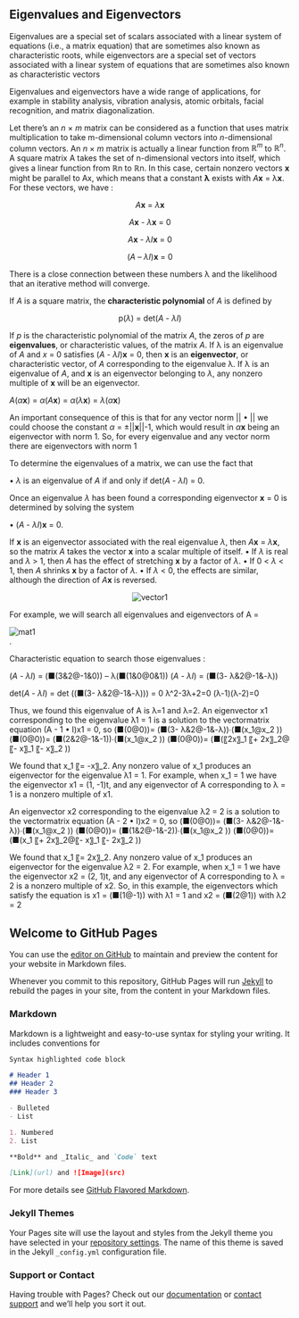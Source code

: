 ## Eigenvalues and Eigenvectors

Eigenvalues are a special set of scalars associated with a linear system of equations (i.e., a matrix equation) that are sometimes also known as characteristic roots, while eigenvectors are a special set of vectors associated with a linear system of equations that are sometimes also known as characteristic vectors

Eigenvalues and eigenvectors have a wide range of applications, for example in stability analysis, vibration analysis, atomic orbitals, facial recognition, and matrix diagonalization. 

Let there’s an _n_ × _m_ matrix can be considered as a function that uses matrix multiplication to take m-dimensional column vectors into _n_-dimensional column vectors. An _n_ × _m_ matrix is actually a linear function from _ℝ<sup>m</sup>_ to _ℝ<sup>n</sup>_. A square matrix A takes the set of n-dimensional vectors into itself, which gives a linear function from ℝn to ℝn. In this case, certain nonzero vectors **x** might be parallel to Ax, which means that a constant **λ** exists with _A_**x** = λ**x**. For these vectors, we have :

<p align="center"><i>A</i><b>x</b> = <i>λ</i><b>x</b></p>
<p align="center"><i>A</i><b>x</b> - <i>λ</i><b>x</b> = 0</p>
<p align="center"><i>A</i><b>x</b> - <i>λI</i><b>x</b> = 0</p>
<p align="center">(<i>A</i> – <i>λI</i>)<b>x</b> = 0</p>

There is a close connection between these numbers λ and the likelihood that an iterative method will converge.

If _A_ is a square matrix, the **characteristic polynomial** of _A_ is defined by
<p align="center">p(<i>λ</i>) = det(<i>A</i> - <i>λI</i>)</p>

If <i>p</i> is the characteristic polynomial of the matrix <i>A</i>, the zeros of <i>p</i> are **eigenvalues**,
or characteristic values, of the matrix <i>A</i>. If λ is an eigenvalue of _A_ and _x_ = 0 satisfies
(_A_ - _λI_)**x** = 0, then **x** is an **eigenvector**, or characteristic vector, of _A_ corresponding to the eigenvalue λ. If λ is an eigenvalue of _A_, and **x** is an eigenvector belonging to _λ_, any nonzero multiple of **x** will be an eigenvector.

<i>A</i>(<i>α</i><b>x</b>) = <i>α</i>(<i>A</i><b>x</b>) = <i>α</i>(<i>λ</i><b>x</b>) = <i>λ</i>(<i>α</i><b>x</b>)

An important consequence of this is that for any vector norm || • || we could choose the
constant _α_ = ±||**x**||-1, which would result in _α_**x** being an eigenvector with norm 1. So, for every eigenvalue and any vector norm there are eigenvectors with norm 1

To determine the eigenvalues of a matrix, we can use the fact that

• _λ_ is an eigenvalue of _A_ if and only if det(_A_ - _λI_) = 0.

Once an eigenvalue _λ_ has been found a corresponding eigenvector **x** = 0 is determined by solving the system

• (_A_ - _λI_)**x** = 0.

If **x** is an eigenvector associated with the real eigenvalue _λ_, then _A_**x** = _λ_**x**, so the matrix _A_ takes the vector **x** into a scalar multiple of itself.
• If _λ_ is real and _λ_ > 1, then _A_ has the effect of stretching **x** by a factor of _λ_.
• If 0 < _λ_ < 1, then _A_ shrinks **x** by a factor of _λ_.
• If _λ_ < 0, the effects are similar, although the direction of _A_**x** is reversed.

<div style="text-align:center"><img src ="https://github.com/handikao29/handikao29.github.io/blob/master/image/vector1.png" alt ="vector1" /></div>

For example, we will search all eigenvalues and eigenvectors of A = <div><img src ="https://github.com/handikao29/handikao29.github.io/blob/master/image/mat1.png" alt ="mat1" /></div>.

Characteristic equation to search those eigenvalues :

(_A_ - _λI_) = (■(3&2@-1&0)) – λ(■(1&0@0&1))
(_A_ - _λI_) = (■(3- λ&2@-1&-λ))

det(_A_ - _λI_) = det ((■(3- λ&2@-1&-λ))) = 0
λ^2-3λ+2=0
(λ-1)(λ-2)=0

Thus, we found this eigenvalue of A is λ=1 and λ=2.
An eigenvector x1 corresponding to the eigenvalue λ1 = 1 is a solution to the vectormatrix equation (A - 1 • I)x1 = 0, so
(■(0@0))= (■(3- λ&2@-1&-λ))∙(■(x_1@x_2 ))
(■(0@0))= (■(2&2@-1&-1))∙(■(x_1@x_2 ))
(■(0@0))= (■(〖2x〗_1 〖+ 2x〗_2@〖- x〗_1 〖- x〗_2 ))

We found that x_1 〖= -x〗_2. Any nonzero value of x_1 produces an eigenvector for the eigenvalue λ1 = 1. For
example, when x_1 = 1 we have the eigenvector x1 = (1, -1)t, and any eigenvector of A corresponding to λ = 1 is a nonzero multiple of x1.

An eigenvector x2 corresponding to the eigenvalue λ2 = 2 is a solution to the vectormatrix equation (A - 2 • I)x2 = 0, so
(■(0@0))= (■(3- λ&2@-1&-λ))∙(■(x_1@x_2 ))
(■(0@0))= (■(1&2@-1&-2))∙(■(x_1@x_2 ))
(■(0@0))= (■(x_1 〖+ 2x〗_2@〖- x〗_1 〖- 2x〗_2 ))

We found that x_1 〖= 2x〗_2. Any nonzero value of x_1 produces an eigenvector for the eigenvalue λ2 = 2. For
example, when x_1 = 1 we have the eigenvector x2 = (2, 1)t, and any eigenvector of A corresponding to λ = 2 is a nonzero multiple of x2.
So, in this example, the eigenvectors which satisfy the equation is x1 = (■(1@-1)) with λ1 = 1 and x2 = (■(2@1)) with λ2 = 2

## Welcome to GitHub Pages

You can use the [editor on GitHub](https://github.com/handikao29/handikao29.github.io/edit/master/README.md) to maintain and preview the content for your website in Markdown files.

Whenever you commit to this repository, GitHub Pages will run [Jekyll](https://jekyllrb.com/) to rebuild the pages in your site, from the content in your Markdown files.

### Markdown

Markdown is a lightweight and easy-to-use syntax for styling your writing. It includes conventions for

```markdown
Syntax highlighted code block

# Header 1
## Header 2
### Header 3

- Bulleted
- List

1. Numbered
2. List

**Bold** and _Italic_ and `Code` text

[Link](url) and ![Image](src)
```

For more details see [GitHub Flavored Markdown](https://guides.github.com/features/mastering-markdown/).

### Jekyll Themes

Your Pages site will use the layout and styles from the Jekyll theme you have selected in your [repository settings](https://github.com/handikao29/handikao29.github.io/settings). The name of this theme is saved in the Jekyll `_config.yml` configuration file.

### Support or Contact

Having trouble with Pages? Check out our [documentation](https://help.github.com/categories/github-pages-basics/) or [contact support](https://github.com/contact) and we’ll help you sort it out.
